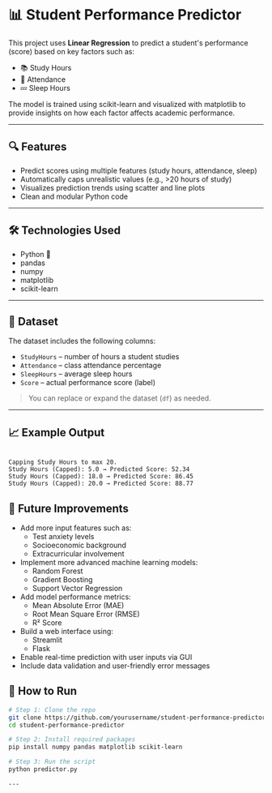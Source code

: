 # 📊 Student Performance Predictor

This project uses **Linear Regression** to predict a student's performance (score) based on key factors such as:

- 📚 Study Hours  
- 🏫 Attendance  
- 💤 Sleep Hours  

The model is trained using scikit-learn and visualized with matplotlib to provide insights on how each factor affects academic performance.

---

## 🔍 Features

- Predict scores using multiple features (study hours, attendance, sleep)  
- Automatically caps unrealistic values (e.g., >20 hours of study)  
- Visualizes prediction trends using scatter and line plots  
- Clean and modular Python code  

---

## 🛠 Technologies Used

- Python 🐍  
- pandas  
- numpy  
- matplotlib  
- scikit-learn  

---

## 📁 Dataset

The dataset includes the following columns:

- `StudyHours` – number of hours a student studies  
- `Attendance` – class attendance percentage  
- `SleepHours` – average sleep hours  
- `Score` – actual performance score (label)  

> You can replace or expand the dataset (`df`) as needed.

---


## 📈 Example Output

<pre><code>
Capping Study Hours to max 20.
Study Hours (Capped): 5.0 → Predicted Score: 52.34
Study Hours (Capped): 18.0 → Predicted Score: 86.45
Study Hours (Capped): 20.0 → Predicted Score: 88.77
</code></pre>

## 🧠 Future Improvements

- Add more input features such as:
  - Test anxiety levels
  - Socioeconomic background
  - Extracurricular involvement
- Implement more advanced machine learning models:
  - Random Forest
  - Gradient Boosting
  - Support Vector Regression
- Add model performance metrics:
  - Mean Absolute Error (MAE)
  - Root Mean Square Error (RMSE)
  - R² Score
- Build a web interface using:
  - Streamlit
  - Flask
- Enable real-time prediction with user inputs via GUI
- Include data validation and user-friendly error messages


## 🚀 How to Run

```bash
# Step 1: Clone the repo
git clone https://github.com/yourusername/student-performance-predictor.git
cd student-performance-predictor

# Step 2: Install required packages
pip install numpy pandas matplotlib scikit-learn

# Step 3: Run the script
python predictor.py

---
